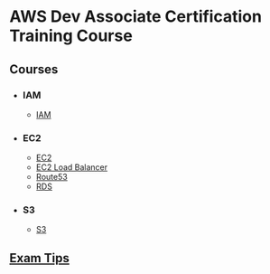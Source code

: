 # AWS Dev Associate Certification Training Course

## Courses
- ### IAM
    - [IAM](source/IAM/IAM.md)
- ### EC2
    - [EC2](source/EC2/EC2.md)
    - [EC2 Load Balancer](source/EC2/EC2LoadBalance.md)
    - [Route53](source/EC2/Route53.md)
    - [RDS](source/EC2/RDS.md)
- ### S3
    - [S3](source/S3/S3Bucket.md)


## [Exam Tips](source/ExamTips.md)
